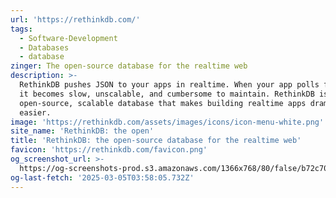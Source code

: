 ```yaml
---
url: 'https://rethinkdb.com/'
tags:
  - Software-Development
  - Databases
  - database
zinger: The open-source database for the realtime web
description: >-
  RethinkDB pushes JSON to your apps in realtime. When your app polls for data,
  it becomes slow, unscalable, and cumbersome to maintain. RethinkDB is the
  open-source, scalable database that makes building realtime apps dramatically
  easier.
image: 'https://rethinkdb.com/assets/images/icons/icon-menu-white.png'
site_name: 'RethinkDB: the open'
title: 'RethinkDB: the open-source database for the realtime web'
favicon: 'https://rethinkdb.com/favicon.png'
og_screenshot_url: >-
  https://og-screenshots-prod.s3.amazonaws.com/1366x768/80/false/b72c7024dc043ca77c44e242b4361c4ef08510faa5ee5882bad3b845cb00d77c.jpeg
og-last-fetch: '2025-03-05T03:58:05.732Z'
---
```


